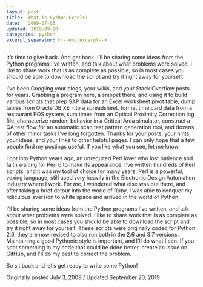 ```yaml
---
layout: post
title:  What is Python Excels?
date:   2009-07-03
updated: 2019-09-20
categories: python
excerpt_separator: <!--end_excerpt-->
---
```


It’s time to give back. And get back. I’ll be sharing some ideas from
the Python programs I’ve written, and talk about what problems were
solved. I like to share work that is as complete as possible, so in
most cases you should be able to download the script and try it right
away for yourself.

<!--end_excerpt-->

I’ve been Googling your blogs, your wikis, and your Stack Overflow
posts for years. Grabbing a program here, a snippet there, and using
it to build various scripts that prep SAP data for an Excel worksheet
pivot table, dump tables from Oracle DB XE into a spreadsheet, format
time card data from a restaurant POS system, sum times from an Optical
Proximity Correction log file, characterize random behavior in a
Critical Area simulator, construct a QA test flow for an automatic
scan test pattern generation tool, and dozens of other minor tasks
I’ve long forgotten. Thanks for your posts, your hints, your ideas,
and your links to other helpful pages. I can only hope that a few
people find my postings useful. If you like what you see, let me know.

I got into Python years ago, an unrequited Perl lover who lost
patience and faith waiting for Perl 6 to make its appearance. I’ve
written hundreds of Perl scripts, and it was my tool of choice for
many years. Perl is a powerful, vexing language, still used very
heavily in the Electronic Design Automation industry where I work. For
me, I wondered what else was out there, and after taking a brief detour
into the world of Ruby, I was able to conquer my ridiculous aversion
to white space and arrived in the world of Python.

I’ll be sharing some ideas from the Python programs I’ve written, and
talk about what problems were solved. I like to share work that is as
complete as possible, so in most cases you should be able to download
the script and try it right away for yourself. These scripts were
originally coded for Python 2.6, they are now revised to also run both
in the 2.6 and 3.7 versions. Maintaining a good Pythonic style is
important, and I'll do what I can. If you spot something in my code that
could be done better, create an issue on GitHub, and I'll do my best
to correct the problem.

So sit back and let’s get ready to write some Python!

Originally posted July 3, 2009 / Updated September 20, 2019
